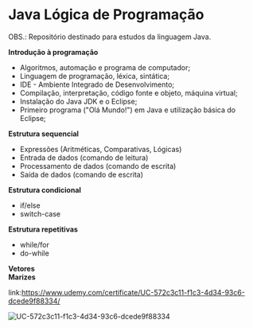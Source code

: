 # Java Lógica de Programação
OBS.: Repositório destinado para estudos da linguagem Java. 

**Introdução à programação** 

 - Algoritmos, automação e programa de computador;
 - Linguagem de programação, léxica, sintática;
 - IDE - Ambiente Integrado de Desenvolvimento;
 - Compilação, interpretação, código fonte e objeto, máquina virtual;
 - Instalação do Java JDK e o Eclipse;
 - Primeiro programa ("Olá Mundo!") em Java e utilização básica do Eclipse;

 **Estrutura sequencial**

- Expressões (Aritméticas, Comparativas, Lógicas)
- Entrada de dados (comando de leitura)
- Processamento de dados (comando de escrita)
- Saída de dados (comando de escrita)

 **Estrutura condicional** 

- if/else
- switch-case

 **Estrutura repetitivas** 

- while/for
- do-while

 **Vetores**                                                                                                                                                                             
 **Marizes** 

link:https://www.udemy.com/certificate/UC-572c3c11-f1c3-4d34-93c6-dcede9f88334/

![UC-572c3c11-f1c3-4d34-93c6-dcede9f88334](https://github.com/user-attachments/assets/cb579fe3-046d-4794-bcc1-c86abc44b522)

 
